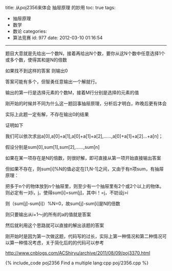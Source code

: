 title: 从poj2356来体会 抽屉原理 的妙用
toc: true
tags:
  - 抽屉原理
  - 数学
  - 数论
categories:
  - 算法竞赛
id: 977
date: 2012-03-10 01:16:54
---

题目大意就是先给出一个数N，接着再给出N个数，要你从这N个数中任意选择1个或多个数，使得其和是N的倍数

如果找不到这样的答案 则输出0

答案可能有多个，但智勇任意输出一个解就行。

输出的第一行是选择元素的个数M，接着M行分别是选择的元素的值

刚开始的时候并不同为什么这一题回事抽屉原理，分析后才明白，昨晚后更有体会

实际上此题一定有解，不存在输出0的结果

证明如下

我们可以依次求出a[0],a[0]+a[1],a[0]+a[1]+a[2],......,a[0]+a[1]+a[2]...+a[n]；

假设分别是sum[0],sum[1],sum[2],......,sum[n]

如果在某一项存在是N的倍数，则很好解，即可直接从第一项开始直接输出答案

但如果不存在，则sum[i]%N的值必定在[1,N-1]之间，又由于有n项sum，有抽屉原理：

 把多于n个的物体放到n个抽屉里，则至少有一个抽屉里有2个或2个以上的物体。
则必定有一对i，j，使得sum[i]=sum[j]，其中i！=j，不妨设j>i

则（sum[j]-sum[i]）%N=0，故sum[j]-sum[i]是N的倍数

则只要输出从i+1～j的所有的a的值就是答案

然后就利用这个思路就可以直接的解出该题的答案

刚开始时是因为第一次做这题，代码写的过长，实际上第一种情况和第二种情况可以算一种情况考虑，关于简化后的的代码可以参考

http://www.cnblogs.com/ACShiryu/archive/2011/08/09/poj3370.html

{% include_code poj2356 Find a multiple lang:cpp poj/2356.cpp %}